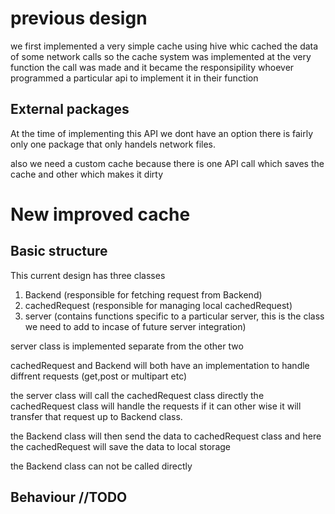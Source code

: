# previous design
we first implemented a very simple cache using hive whic cached the data of
some network calls so the cache system was implemented at the very function 
the call was made and it became the responsipility whoever programmed a particular api
to implement it in their function


## External packages

At the time of implementing this API we dont have an option there is fairly only one package that only handels network files.

also we need a custom cache because there is one API call which saves the cache and other which makes it dirty

# New improved cache


## Basic structure
This current design has three classes 
1. Backend (responsible for fetching request from Backend)
1. cachedRequest (responsible for managing local cachedRequest)
1. server (contains functions specific to a particular server, this is the class we need to add to incase of future server integration)

server class is implemented separate from the other two

cachedRequest and Backend will both have an implementation to handle diffrent requests (get,post or multipart etc)

the server class will call the cachedRequest class directly the cachedRequest class will handle the requests if it can other wise it will transfer that request up to Backend class.

the Backend class will then send the data to cachedRequest class and here the cachedRequest will save the data to local storage

the Backend class can not be called directly

## Behaviour //TODO
